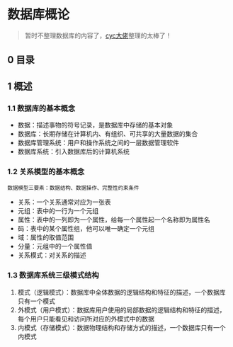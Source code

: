 # 数据库概论

>暂时不整理数据库的内容了，[cyc大佬](https://cyc2018.github.io/CS-Notes/#/notes/%E6%95%B0%E6%8D%AE%E5%BA%93%E7%B3%BB%E7%BB%9F%E5%8E%9F%E7%90%86?id=%E4%BA%94%E3%80%81%E5%A4%9A%E7%89%88%E6%9C%AC%E5%B9%B6%E5%8F%91%E6%8E%A7%E5%88%B6)整理的太棒了！

## 0 目录

## 1 概述

### 1.1 数据库的基本概念

* 数据：描述事物的符号记录，是数据库中存储的基本对象
* 数据库：长期存储在计算机内、有组织、可共享的大量数据的集合
* 数据库管理系统：用户和操作系统之间的一层数据管理软件
* 数据库系统：引入数据库后的计算机系统

### 1.2 关系模型的基本概念

    数据模型三要素：数据结构、数据操作、完整性约束条件

* 关系：一个关系通常对应为一张表
* 元组：表中的一行为一个元组
* 属性：表中的一列即为一个属性，给每一个属性起一个名称即为属性名
* 码：表中的某个属性组，他可以唯一确定一个元组
* 域：属性的取值范围
* 分量：元组中的一个属性值
* 关系模式：对关系的描述

### 1.3 数据库系统三级模式结构

1. 模式（逻辑模式）：数据库中全体数据的逻辑结构和特征的描述，一个数据库只有一个模式
2. 外模式（用户模式）：数据库用户使用的局部数据的逻辑结构和特征的描述，每个用户只能看见和访问所对应的外模式中的数据
3. 内模式（存储模式）：数据物理结构和存储方式的描述，一个数据库只有一个内模式
